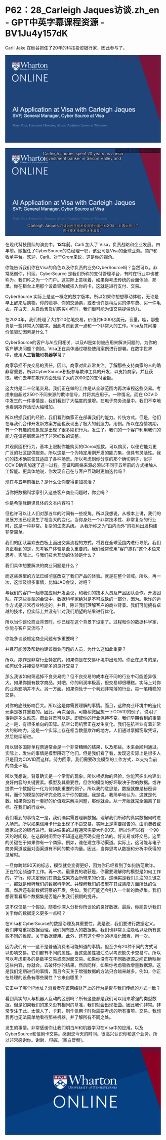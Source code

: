 # P62：28_Carleigh Jaques访谈.zh_en - GPT中英字幕课程资源 - BV1Ju4y157dK

Carli Jake 在硅谷担任了20年的科技投资银行家，因此参与了。

![](img/494b2951fa831dc0eef0d5b1267f04e4_1.png)



![](img/494b2951fa831dc0eef0d5b1267f04e4_2.png)

在现代科技团队的演变中，**13年前**。Carli 加入了 Visa，负责战略和企业发展。四年前。她担任了CyberSource的总经理一职，该公司是Visa的全球业务。商户和收单平台。欢迎，Carli。对于Grom来说，这是你的视角。

你能告诉我们你在Visa的角色以及你负责的业务CyberSource吗？当然可以。非常感谢你，玛丽。CyberSource 是我们所称的支付管理平台，有时在行业中也被称为。我们称之为一个门户。这实际上意味着，如果你考虑传统的台面体验，那里。你在柜台上用那个设备轻触或插入你的卡，这就是进行支付、交易。

CyberSource 实际上是这一概念的数字版本。所以如果你想想移动体验，无论是早上醒来后购物。你的咖啡、你的交通票，或者也许是稍后买的停车费、买一件毛衣。在白天，从自动售货机购买小吃时，我们很可能为该交易提供动力。

在2020年，我们处理了大约210亿笔交易，价值约6000亿美元。音量。哇，那些真是一些非常大的数字。因此考虑到这一点和一个非常大的工作。Visa及其间接价值驱动因素是什么？

CyberSource的客户与AI应用相关，以及AI是如何被应用来解决问题的。为你的客户解决问题？例如。Visa正在具体通过哪些使用案例进行部署。在数字世界中，使用**人工智能**和**机器学习**？

商家承担不良交易的责任。因此，商家对此非常关注。了解那些支持商家的人的确非常重要。所以CyberSource积极参与欺诈工具的开发，以支持商家。并且获取。我们去年在欺诈方面处理了大约2000亿的支付金额。

这大约是二十亿笔交易。我们正在做的工作是从全球范围内再次审视这些交易。考虑来自超过250个不同来源的欺诈信号，并将其应用于。一种情况。而在 COVID 中发生的一件事情是，我们看到了大幅度的激增。在电子商务流量中。我们不幸地也看到欺诈活动大幅增加。

所以根据我们的经验，我们看到商家正在部署我们的能力。传统方式。但是，他们在与我们合作开发新方案方面也表现出了极大的创造力。用例。所以在疫情初期，有一个有趣的现象就是出现了很多囤积行为。发生了。我们的一个客户利用我们的能力在偏差层面进行了非常细致的调整。

并观察囤积行为，基本上限制你能购买的Clorox瓶数。可以购买，以便它能为更广泛的社区提供服务。所以这是一个为特定用例开发的能力集，但具有灵活性。我们的技术确实使其适应了各种场景。所以考虑到你分享的那个确切例子，似乎COVID确实加速了这一过程。签证和网络来源必须以不同于五年前的方式接触人工智能。更具体地说，你发现自己在与客户互动时更加迭代吗？

现在与五年前相比？是什么让你变得更加灵活？

当你把数据科学家引入这些客户商业问题时，你会吗？

你是希望我翻译具体的文本内容吗？

但也许可以让人们对那五年的时间有一些视角。所以我想说，从根本上讲，我们的发展方法已经发生了相当大的变化。当你身处一个非常技术性、非常复杂的行业时，这是一种非常。复杂的生态系统。 从我所称之为“由内而外”的视角出发构建非常简单。

我们的团队喜欢去白板上画出交易流程的方式。将要在全球范围内进行导航。我们真正看到的是，思考客户体验是至关重要的。我们经常使用“客户旅程”这个术语来思考。实际上。与我们技术互动的体验是什么？

我们具体想要解决的商业问题是什么？

而这些类型的方法已经彻底改变了我们产品的体验。就是在整个领域。所以，再一次，这涉及很多事情，比如JAD会议，对吧？

与我们的客户一起参加应用开发会议，和我们的技术人员及产品团队合作。开发团队。在这些类型的会议中，数据科学家绝对是不可或缺的一部分，因为。欺诈的运作方式是非常行业特定的。并且，除非我们理解客户的商业背景。我们可能拥有卓越的技术，但实际上并没有针对我们期望的结果进行优化。

所以当你谈论商业背景时，你已经在这个背景下设定了。过程和你的数据科学家，你能与客户交流吗？

你能多谈谈框定商业问题有多重要吗？

并且可能涉及帮助构建该商业问题的人员，为什么这如此重要？

所以，欺诈是非常行业特定的。如果你是在交易环境中出现的。你正在思考的是，如何优化并接受尽可能多的良好交易？

那么我该如何筛选掉不良交易呢？但不良交易的成本在不同的行业中可能差异很大。如果你拥有数字商品，对吧，你的利润率极高，但交易却很糟糕。实际上对你的业务影响并不大。另一方面。如果你处于一个利润非常薄的行业，每一笔糟糕的交易。

对你的底线影响巨大。所以这是你需要理解的事情。而且，这种商业环境中的迭代元素是极其重要的。因此，再次强调。可能稍微回想一下COVID的例子，说明了事物是多么动态。商业背景可以是。即使你的行业保持不变。我们早期看到的事情之一是，有很多单向的国际。航空公司机票正在发生变化。我们在航空业有着非常大的影响力。这是一个实际上存在相当数量欺诈的地方。人们通过票据窃取凭证，然后继续前进。

所以很多国际单程票通常会是一个非常糟糕的结果，以及那些。本来会顺利通过。实际上，发生的事情是模型阻碍了他们。但是我们看了看，发现这实际上是很多人只是因为COVID而这样。努力回家。我们需要改变模型的工作方式，以支持当前的商业环境。

所以我想说，背景确实是一个常青的现象。所以根据你的经验，你能否突出构建出良好内容的关键要素。模型及其重要性，但你的模型的好坏取决于你的数据。或许提供一个数据归一化为何如此重要的例子。所以我的意思是，数据就像是秘密调料，而你的模型的好坏完全取决于你的数据。我是说。我简单地认为，这就是代数。如果你没有一套好的价值观来解决问题，那你就会。从一开始就完全偏离了目标。在我们的行业中。

我们看到的事情之一是，我们确实需要理解数据。理解我们所称的真实数据何时进入场景。所以如果信用卡行业出现了不良交易，实际上是需要报告的。由消费者或商家向您的银行进行。裁决结果的过程通常需要大约90天。所以你可以有一个90天的时间段，在这段时间里你不知道这是否确实是合法的。好交易或坏交易。这里的关键在于如果你有一个商家。例如，谁在建立移动渠道。实际上，这可能与电子商务渠道或面对面渠道有不同的欺诈向量。因此，当你思考从数据和分析中获得的见解时。

一旦你跨越90天的标志，模型就会变得更好，因为你已经看到了如何防范欺诈。正在特定频道中工作。再一次。最重要的收获是，你需要理解你的模型是如何工作的，才行。你决定他们在商业成果方面所带来的价值。这确实是我们关注的关键之一，那就是倾听我们的数据科学家。并理解我们的模型在其成熟度方面所处的位置。然后还有新数据洞察的开发，例如。我们可能还会引入一个新的数据集。我们想要看看那个数据集是否能产生我们预期的提升。

这不仅仅是一个假设。随着你深入分析你所谈论的良好数据。最后，你能告诉我们关于你的数据定义更多一点吗？

在Visa和CyberSource的数据治理及其重要性。我是说，我们要进行数据定义。我们非常重视数据治理。我们拥有庞大的数据集。我们也非常关注隐私以及所有这些不同的维度。关于数据使用。此外，还有这个整体的标准化因素，再一次。

因为我们有——这不是普通消费者可能知道的事情。但至少有20种不同的方式可以影响交易。它们都有不同的属性。当这些属性被汇总以考虑缺失卡交易时。所以可以考虑更多的是数字交易或面对面交易。如果你没有在不同数据源之间正确映射这些内容，你就会。去破坏你的结果。然后同样，如果你考虑吸收增量数据源。这是我们定期进行的事情，而且今天关于增强数据的方法只会越来越多。例如，你正在处理的设备有哪些属性？它来自哪里？

它击中了哪个IP地址？消费者在该网络财产上的行为是否与我们传统的方式一致？

看到真实的人与机器人互动的区别吗？所有这些都是我们可以用来增强的类型数据。但是如果我们的定义没有相同的基准，我们就会出现扭曲。因此我们非常。非常专注于此。太惊人了，卡莉，制作信用卡时你需要考虑的所有事项。交易。我想我再也无法简单地看待那些机器，并了解所有不同之处。

发生的事情。非常感谢你让我们明白AI和机器学习在Visa中的应用。以及CyberSource和信用卡交易。感谢您今天的时间。很高兴认识你和这个业务。所以非常感谢你。谢谢，*玛丽*。[空白音频]。

![](img/494b2951fa831dc0eef0d5b1267f04e4_4.png)

